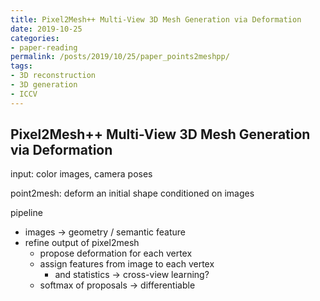 ```yaml
---
title: Pixel2Mesh++ Multi-View 3D Mesh Generation via Deformation
date: 2019-10-25
categories:
- paper-reading
permalink: /posts/2019/10/25/paper_points2meshpp/
tags:
- 3D reconstruction
- 3D generation
- ICCV
---
```


## Pixel2Mesh++ Multi-View 3D Mesh Generation via Deformation

input: color images, camera poses

point2mesh: deform an initial shape conditioned on images

pipeline
- images -> geometry / semantic feature
- refine output of pixel2mesh
    - propose deformation for each vertex
    - assign features from image to each vertex
        - and statistics -> cross-view learning?
    - softmax of proposals -> differentiable
